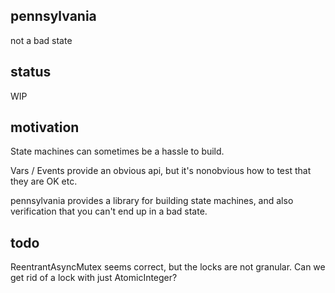 ## pennsylvania
not a bad state

## status
WIP

## motivation
State machines can sometimes be a hassle to build.
  
Vars / Events provide an obvious api, but it's nonobvious how to test that they
are OK etc.
  
pennsylvania provides a library for building state machines, and also verification
that you can't end up in a bad state.

## todo
ReentrantAsyncMutex seems correct, but the locks are not granular.  Can we get rid of a lock
with just AtomicInteger?
